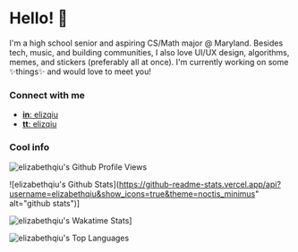 # Hello! 👋

I'm a high school senior and aspiring CS/Math major @ Maryland. Besides tech, music, and building communities, I also love UI/UX design, algorithms, memes, and stickers (preferably all at once). I'm currently working on some ✨things✨ and would love to meet you! 

### Connect with me
- [**in**: elizqiu](https://linkedin.com/in/elizqiu)  
- [**tt**: elizqiu](https://twitter.com/elizqiu)

### Cool info

![elizabethqiu's Github Profile Views](https://komarev.com/ghpvc/?username=elizabethqiu&style=plastic&color=AB6E70&theme=noctis_minimus)  

<!-- <img src="https://github-readme-streak-stats.herokuapp.com/?user=elizabethqiu&theme=noctis_minimus" width="48%" > -->

![elizabethqiu's Github Stats](https://github-readme-stats.vercel.app/api?username=elizabethqiu&show_icons=true&theme=noctis_minimus" alt="github stats")]


![elizabethqiu's Wakatime Stats](https://github-readme-stats.vercel.app/api/wakatime?username=elizabethqiu&hide=bash,class,docker,git%20config,gitignore%20file,json,jsx,jupyter%20notebook,markdown,text,typescript,vue.js,xml&layout=compact&theme=noctis_minimus)]

![elizabethqiu's Top Languages](https://github-readme-stats.vercel.app/api/top-langs/?username=elizabethqiu&hide=jupyter%20notebook&layout=compact&theme=noctis_minimus)
